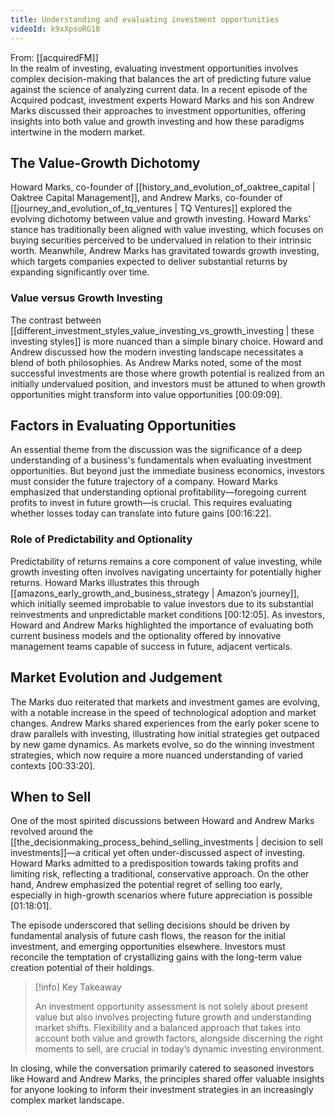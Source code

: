 ```yaml
---
title: Understanding and evaluating investment opportunities
videoId: k9xXpsoRG18
---
```


From: [[acquiredFM]] <br/> 
In the realm of investing, evaluating investment opportunities involves complex decision-making that balances the art of predicting future value against the science of analyzing current data. In a recent episode of the Acquired podcast, investment experts Howard Marks and his son Andrew Marks discussed their approaches to investment opportunities, offering insights into both value and growth investing and how these paradigms intertwine in the modern market.

## The Value-Growth Dichotomy

Howard Marks, co-founder of [[history_and_evolution_of_oaktree_capital | Oaktree Capital Management]], and Andrew Marks, co-founder of [[journey_and_evolution_of_tq_ventures | TQ Ventures]] explored the evolving dichotomy between value and growth investing. Howard Marks' stance has traditionally been aligned with value investing, which focuses on buying securities perceived to be undervalued in relation to their intrinsic worth. Meanwhile, Andrew Marks has gravitated towards growth investing, which targets companies expected to deliver substantial returns by expanding significantly over time.

### Value versus Growth Investing

The contrast between [[different_investment_styles_value_investing_vs_growth_investing | these investing styles]] is more nuanced than a simple binary choice. Howard and Andrew discussed how the modern investing landscape necessitates a blend of both philosophies. As Andrew Marks noted, some of the most successful investments are those where growth potential is realized from an initially undervalued position, and investors must be attuned to when growth opportunities might transform into value opportunities <a class="yt-timestamp" data-t="00:09:09">[00:09:09]</a>.

## Factors in Evaluating Opportunities

An essential theme from the discussion was the significance of a deep understanding of a business's fundamentals when evaluating investment opportunities. But beyond just the immediate business economics, investors must consider the future trajectory of a company. Howard Marks emphasized that understanding optional profitability—foregoing current profits to invest in future growth—is crucial. This requires evaluating whether losses today can translate into future gains <a class="yt-timestamp" data-t="00:16:22">[00:16:22]</a>.

### Role of Predictability and Optionality

Predictability of returns remains a core component of value investing, while growth investing often involves navigating uncertainty for potentially higher returns. Howard Marks illustrates this through [[amazons_early_growth_and_business_strategy | Amazon’s journey]], which initially seemed improbable to value investors due to its substantial reinvestments and unpredictable market conditions <a class="yt-timestamp" data-t="00:12:05">[00:12:05]</a>. As investors, Howard and Andrew Marks highlighted the importance of evaluating both current business models and the optionality offered by innovative management teams capable of success in future, adjacent verticals.

## Market Evolution and Judgement

The Marks duo reiterated that markets and investment games are evolving, with a notable increase in the speed of technological adoption and market changes. Andrew Marks shared experiences from the early poker scene to draw parallels with investing, illustrating how initial strategies get outpaced by new game dynamics. As markets evolve, so do the winning investment strategies, which now require a more nuanced understanding of varied contexts <a class="yt-timestamp" data-t="00:33:20">[00:33:20]</a>.

## When to Sell

One of the most spirited discussions between Howard and Andrew Marks revolved around the [[the_decisionmaking_process_behind_selling_investments | decision to sell investments]]—a critical yet often under-discussed aspect of investing. Howard Marks admitted to a predisposition towards taking profits and limiting risk, reflecting a traditional, conservative approach. On the other hand, Andrew emphasized the potential regret of selling too early, especially in high-growth scenarios where future appreciation is possible <a class="yt-timestamp" data-t="01:18:01">[01:18:01]</a>.

The episode underscored that selling decisions should be driven by fundamental analysis of future cash flows, the reason for the initial investment, and emerging opportunities elsewhere. Investors must reconcile the temptation of crystallizing gains with the long-term value creation potential of their holdings.

> [!info] Key Takeaway
>
> An investment opportunity assessment is not solely about present value but also involves projecting future growth and understanding market shifts. Flexibility and a balanced approach that takes into account both value and growth factors, alongside discerning the right moments to sell, are crucial in today’s dynamic investing environment.

In closing, while the conversation primarily catered to seasoned investors like Howard and Andrew Marks, the principles shared offer valuable insights for anyone looking to inform their investment strategies in an increasingly complex market landscape.